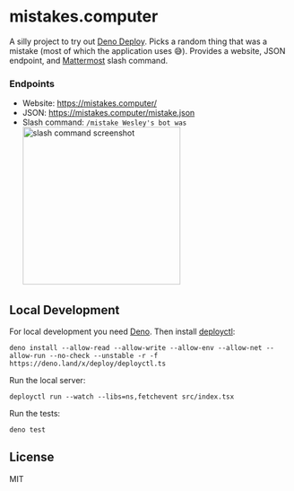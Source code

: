 mistakes.computer
=================

A silly project to try out [Deno Deploy]. Picks a random thing that was a
mistake (most of which the application uses 😅). Provides a website,
JSON endpoint, and [Mattermost] slash command.

### Endpoints

* Website: <https://mistakes.computer/>
* JSON: <https://mistakes.computer/mistake.json>
* Slash command: `/mistake Wesley's bot was`<br>
  <img width="281" alt="slash command screenshot" src="slash-command.png">

Local Development
-----------------

For local development you need [Deno]. Then install [deployctl]:

    deno install --allow-read --allow-write --allow-env --allow-net --allow-run --no-check --unstable -r -f https://deno.land/x/deploy/deployctl.ts

Run the local server:

    deployctl run --watch --libs=ns,fetchevent src/index.tsx

Run the tests:

    deno test

License
-------

MIT

[Deno]: https://deno.land/
[Deno Deploy]: https://deno.com/deploy
[deployctl]: https://github.com/denoland/deployctl
[Mattermost]: https://mattermost.com/
